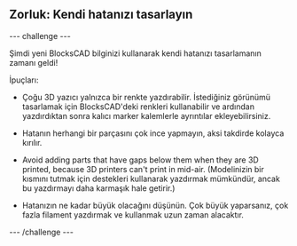 ## Zorluk: Kendi hatanızı tasarlayın

--- challenge ---

Şimdi yeni BlocksCAD bilginizi kullanarak kendi hatanızı tasarlamanın zamanı geldi!

İpuçları:

+ Çoğu 3D yazıcı yalnızca bir renkte yazdırabilir. İstediğiniz görünümü tasarlamak için BlocksCAD'deki renkleri kullanabilir ve ardından yazdırdıktan sonra kalıcı marker kalemlerle ayrıntılar ekleyebilirsiniz.

+ Hatanın herhangi bir parçasını çok ince yapmayın, aksi takdirde kolayca kırılır.

+ Avoid adding parts that have gaps below them when they are 3D printed, because 3D printers can't print in mid-air. (Modelinizin bir kısmını tutmak için destekleri kullanarak yazdırmak mümkündür, ancak bu yazdırmayı daha karmaşık hale getirir.)

+ Hatanızın ne kadar büyük olacağını düşünün. Çok büyük yaparsanız, çok fazla filament yazdırmak ve kullanmak uzun zaman alacaktır.

--- /challenge ---



 




  
